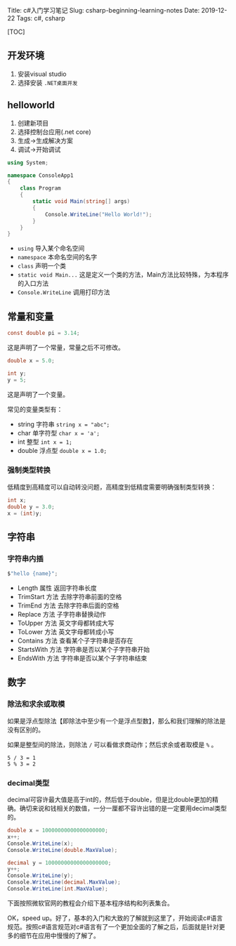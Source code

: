 Title: c#入门学习笔记
Slug: csharp-beginning-learning-notes
Date: 2019-12-22
Tags: c#, csharp

[TOC]

## 开发环境

1. 安装visual studio
2. 选择安装 `.NET桌面开发`



## helloworld

1. 创建新项目
2. 选择控制台应用(.net core)
3. 生成->生成解决方案
4. 调试->开始调试

```c#
using System;

namespace ConsoleApp1
{
    class Program
    {
        static void Main(string[] args)
        {
            Console.WriteLine("Hello World!");
        }
    }
}
```

- `using` 导入某个命名空间
- `namespace` 本命名空间的名字
- `class` 声明一个类
- `static void Main...` 这是定义一个类的方法，Main方法比较特殊，为本程序的入口方法
- `Console.WriteLine` 调用打印方法 



## 常量和变量

```c#
const double pi = 3.14;
```

这是声明了一个常量，常量之后不可修改。

```c#
double x = 5.0;

int y;
y = 5;
```

这是声明了一个变量。

常见的变量类型有：

- string 字符串 `string x = "abc";`
- char 单字符型 `char x = 'a';`
- int 整型 `int x = 1;`
- double 浮点型 `double x = 1.0;`

### 强制类型转换

低精度到高精度可以自动转没问题，高精度到低精度需要明确强制类型转换：

```c#
int x;
double y = 3.0;
x = (int)y;
```





## 字符串

### 字符串内插

```c#
$"hello {name}";
```

- Length 属性 返回字符串长度
- TrimStart 方法 去除字符串前面的空格
- TrimEnd 方法 去除字符串后面的空格
- Replace 方法 子字符串替换动作
- ToUpper 方法  英文字母都转成大写
- ToLower 方法 英文字母都转成小写
- Contains 方法 查看某个子字符串是否存在
- StartsWith 方法 字符串是否以某个子字符串开始
- EndsWith 方法 字符串是否以某个子字符串结束



## 数字

### 除法和求余或取模

如果是浮点型除法【即除法中至少有一个是浮点型数】，那么和我们理解的除法是没有区别的。

如果是整型间的除法，则除法 `/` 可以看做求商动作；然后求余或者取模是 `%` 。

```
5 / 3 = 1
5 % 3 = 2
```

### decimal类型

decimal可容许最大值是高于int的，然后低于double，但是比double更加的精确。确切来说和钱相关的数值，一分一厘都不容许出错的是一定要用decimal类型的。

```c#
double x = 10000000000000000000;
x++;
Console.WriteLine(x);
Console.WriteLine(double.MaxValue);

decimal y = 10000000000000000000;
y++;
Console.WriteLine(y);
Console.WriteLine(decimal.MaxValue);
Console.WriteLine(int.MaxValue);
```

下面按照微软官网的教程会介绍下基本程序结构和列表集合。





OK，speed up。好了，基本的入门和大致的了解就到这里了，开始阅读c#语言规范。按照c#语言规范对c#语言有了一个更加全面的了解之后，后面就是针对更多的细节在应用中慢慢的了解了。











